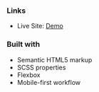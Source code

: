 
### Links

- Live Site: [Demo](https://pre-launch-landing.vercel.app/)

### Built with

- Semantic HTML5 markup
- SCSS properties
- Flexbox
- Mobile-first workflow
 
 
  